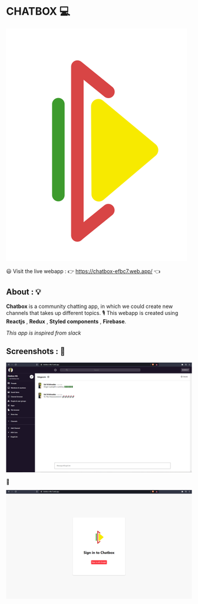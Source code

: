 # CHATBOX 💻

![Logo](https://github.com/saikrishnadas/Chatbox/blob/main/src/chatbox-logo.svg)

😃  Visit the live webapp : 👉  https://chatbox-efbc7.web.app/  👈

## About : 💡

**Chatbox** is a community chatting app, in which we could create new channels that takes up different topics. 🎙
This webapp is created using **Reactjs** , **Redux** , **Styled components** , **Firebase**.

*This app is inspired from slack* 


## Screenshots : 📸

![website screenshot](https://github.com/saikrishnadas/Chatbox/blob/main/Screenshot-main.png)


🔑

![login screenshot](https://github.com/saikrishnadas/Chatbox/blob/main/Screenshot-login.png)



